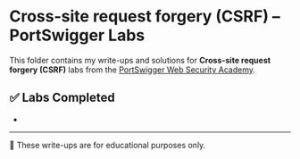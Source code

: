 # Cross-site request forgery (CSRF) – PortSwigger Labs

This folder contains my write-ups and solutions for **Cross-site request forgery (CSRF)** labs from the [PortSwigger Web Security Academy](https://portswigger.net/web-security/all-labs#cross-site-request-forgery-csrf).

## ✅ Labs Completed

- 

---

📌 These write-ups are for educational purposes only.

